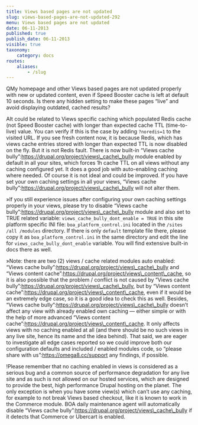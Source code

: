 ```yaml
---
title: Views based pages are not updated
slug: views-based-pages-are-not-updated-292
menu: Views based pages are not updated
date: 06-11-2013
published: true
publish_date: 06-11-2013
visible: true
taxonomy:
    category: docs
routes:
    aliases:
        - /slug
---
```


<a name="debug-q"></a>

QMy homepage and other Views based pages are not updated properly with new or updated content, even if Speed Booster cache is left at default 10 seconds. Is there any hidden setting to make these pages “live” and avoid displaying outdated, cached results?

<a name="debug-a"></a>

AIt could be related to Views specific caching which populated Redis cache (not Speed Booster cache) with longer than expected cache TTL (time-to-live) value. You can verify if this is the case by adding `?noredis=1` to the visited URL. If you see fresh content now, it is because Redis, which has views cache entries stored with longer than expected TTL is now disabled on the fly. But it is not Redis fault. There is now built-in “Views cache bully”:https://drupal.org/project/views\_cache\_bully module enabled by default in all your sites, which forces 1h cache TTL on all views without any caching configured yet. It does a good job with auto-enabling caching where needed. Of course it is not ideal and could be improved. If you have set your own caching settings in all your views, “Views cache bully”:https://drupal.org/project/views\_cache\_bully will not alter them.

<a name="debug-b"></a>

»If you still experience issues after configuring your own caching settings properly in your views, please try to disable “Views cache bully”:https://drupal.org/project/views\_cache\_bully module and also set to TRUE related variable: `views_cache_bully_dont_enable = TRUE` in this site platform specific INI file: `boa_platform_control.ini` located in the `/sites /all /modules` directory. If there is only `default` template file there, please copy it as `boa_platform_control.ini` in the same directory and edit the line for `views_cache_bully_dont_enable` variable. You will find extensive built-in docs there as well.

<a name="debug-c"></a>

»Note: there are two (2) views / cache related modules auto enabled: “Views cache bully”:https://drupal.org/project/views\_cache\_bully and “Views content cache”:https://drupal.org/project/views\_content\_cache, so it is also possible that the problem / conflict is not caused by “Views cache bully”:https://drupal.org/project/views\_cache\_bully, but by “Views content cache”:https://drupal.org/project/views\_content\_cache, even if it would be an extremely edge case, so it is a good idea to check this as well. Besides, “Views cache bully”:https://drupal.org/project/views\_cache\_bully doesn’t affect any view with already enabled own caching — either simple or with the help of more advanced “Views content cache”:https://drupal.org/project/views\_content\_cache. It only affects views with no caching enabled at all (and there should be no such views in any live site, hence its name and the idea behind). That said, we are eager to investigate all edge cases reported so we could improve both our configuration defaults and included / enabled modules code, so “please share with us”:https://omega8.cc/support any findings, if possible.

<a name="debug-d"></a>

!Please remember that no caching enabled in views is considered as a serious bug and a common source of performance degradation for any live site and as such is not allowed on our hosted services, which are designed to provide the best, high performance Drupal hosting on the planet. The only exception is when you have some view(s) which can’t use any caching, for example to not break Views based checkout, like it is known to work in the Commerce module. BOA daily maintenance agent will automatically disable “Views cache bully”:https://drupal.org/project/views\_cache\_bully if it detects that Commerce or Ubercart is enabled.